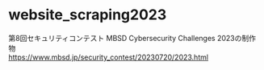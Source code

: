 # website_scraping2023  
第8回セキュリティコンテスト MBSD Cybersecurity Challenges 2023の制作物  
https://www.mbsd.jp/security_contest/20230720/2023.html  

